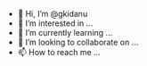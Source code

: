 - 👋 Hi, I’m @gkidanu
- 👀 I’m interested in ...
- 🌱 I’m currently learning ...
- 💞️ I’m looking to collaborate on ...
- 📫 How to reach me ...

<!---
gkidanu/gkidanu is a ✨ special ✨ repository because its `README.md` (this file) appears on your GitHub profile.
You can click the Preview link to take a look at your changes.
--->
